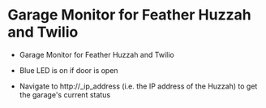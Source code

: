 Garage Monitor for Feather Huzzah and Twilio
========

* Garage Monitor for Feather Huzzah and Twilio

* Blue LED is on if door is open

* Navigate to http://_ip_address (i.e. the IP address of the Huzzah) to get the garage's current status
